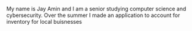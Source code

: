 
My name is Jay Amin and I am a senior studying computer science and cybersecurity. Over the summer I made an application to account for inventory for local buisnesses
